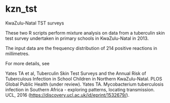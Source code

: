 # kzn_tst
KwaZulu-Natal TST surveys

These two R scripts perform mixture analysis on data from a tuberculin skin test survey undertaken in primary schools in KwaZulu-Natal in 2013.

The input data are the frequency distribution of 214 positive reactions in millimetres. 

For more details, see 

Yates TA et al, Tuberculin Skin Test Surveys and the Annual Risk of Tuberculous Infection in School Children in Northern KwaZulu-Natal. PLOS Global Public Health (under review).
Yates TA. Mycobacterium tuberculosis infection in Southern Africa - exploring patterns, locating transmission. UCL, 2016 (https://discovery.ucl.ac.uk/id/eprint/1532679/).

